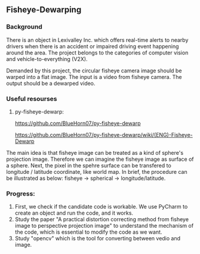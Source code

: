 ## Fisheye-Dewarping

### Background
There is an object in Lexivalley Inc. which offers real-time alerts to nearby drivers 
when there is an accident or impaired driving event happening around the area. 
The project belongs to the categories of computer vision and vehicle-to-everything (V2X).

Demanded by this project, the circular fisheye camera image should be warped into a flat image.
The input is a video from fisheye camera. The output should be a dewarped video.

### Useful resourses
1. py-fisheye-dewarp:

   https://github.com/BlueHorn07/py-fisheye-dewarp

   https://github.com/BlueHorn07/py-fisheye-dewarp/wiki/(ENG)-Fisheye-Dewarp
   
The main idea is that fisheye image can be treated as a kind of sphere's projection image. 
Therefore we can imagine the fisheye image as surface of a sphere.
Next, the pixel in the spehre surface can be transfered to longitude / latitude coordinate, 
like world map.
In brief, the procedure can be illustrated as below:
fisheye → spherical → longitude/latitude.

### Progress:
1. First, we check if the candidate code is workable.
   We use PyCharm to create an object and run the code, and it works.
2. Study the paper "A practical distortion correcting method from fisheye image to perspective projection image" to understand the mechanism of the code, which is essential to modify the code as we want.
3. Study "opencv" which is the tool for converting between vedio and image.
